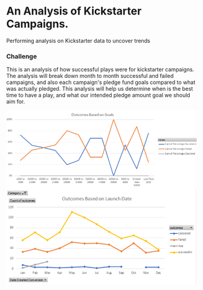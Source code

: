 # An Analysis of Kickstarter Campaigns.
Performing analysis on Kickstarter data to uncover trends
### Challenge
This is an analysis of how successful plays were for kickstarter campaigns. The analysis will break down month to month successful and failed campaigns, and also each campaign's pledge fund goals compared to what was actually pledged. This analysis will help us determine when is the best time to have a play, and what our intended pledge amount goal we should aim for.

![](https://raw.githubusercontent.com/jusnguyen03/kickstarter-analysis/master/Module%201%20Challenge%20-%20Chart%201.png)
![](https://raw.githubusercontent.com/jusnguyen03/kickstarter-analysis/master/Module%201%20Challenge%20-%20Chart%202.png)
